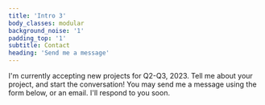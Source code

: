 ```yaml
---
title: 'Intro 3'
body_classes: modular
background_noise: '1'
padding_top: '1'
subtitle: Contact
heading: 'Send me a message'
---
```


I'm currently accepting new projects for Q2-Q3, 2023. Tell me about your project, and start the conversation! You may send me a message using the form below, or an email. I'll respond to you soon.
